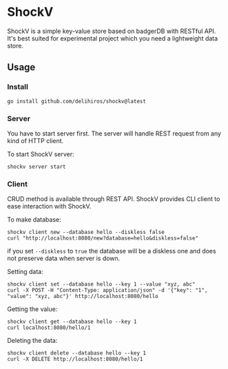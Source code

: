 # ShockV

ShockV is a simple key-value store based on badgerDB with RESTful API.
It's best suited for experimental project which you need a lightweight data store.


## Usage

### Install

```
go install github.com/delihiros/shockv@latest
```

### Server

You have to start server first. The server will handle REST request from any kind of HTTP client.

To start ShockV server:

```
shockv server start
```

### Client

CRUD method is available through REST API. ShockV provides CLI client to ease interaction with ShockV.

To make database:

```
shockv client new --database hello --diskless false
curl "http://localhost:8080/new?database=hello&diskless=false"
```

if you set `--diskless` to `true` the database will be a diskless one and does not preserve data when server is down.

Setting data:

```
shockv client set --database hello --key 1 --value "xyz, abc"
curl -X POST -H "Content-Type: application/json" -d '{"key": "1", "value": "xyz, abc"}' http://localhost:8080/hello
```

Getting the value:

```
shockv client get --database hello --key 1
curl localhost:8080/hello/1
```

Deleting the data:

```
shockv client delete --database hello --key 1
curl -X DELETE http://localhost:8080/hello/1
```